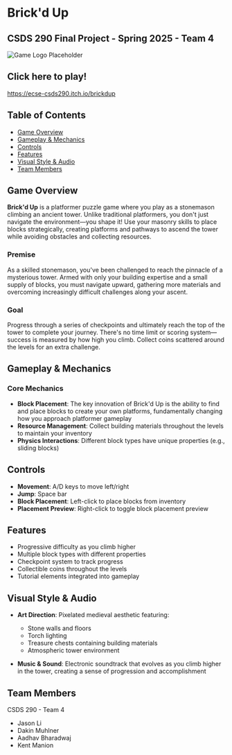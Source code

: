 # Brick'd Up

## CSDS 290 Final Project - Spring 2025 - Team 4

![Game Logo Placeholder](Assets/UI/Sprites/BrickdUpLogo.png)

## Click here to play!

https://ecse-csds290.itch.io/brickdup

## Table of Contents

- [Game Overview](#game-overview)
- [Gameplay & Mechanics](#gameplay--mechanics)
- [Controls](#controls)
- [Features](#features)
- [Visual Style & Audio](#visual-style--audio)
- [Team Members](#team-members)

## Game Overview

**Brick'd Up** is a platformer puzzle game where you play as a stonemason climbing an ancient tower. Unlike traditional platformers, you don't just navigate the environment—you shape it! Use your masonry skills to place blocks strategically, creating platforms and pathways to ascend the tower while avoiding obstacles and collecting resources.

### Premise

As a skilled stonemason, you've been challenged to reach the pinnacle of a mysterious tower. Armed with only your building expertise and a small supply of blocks, you must navigate upward, gathering more materials and overcoming increasingly difficult challenges along your ascent.

### Goal

Progress through a series of checkpoints and ultimately reach the top of the tower to complete your journey. There's no time limit or scoring system—success is measured by how high you climb. Collect coins scattered around the levels for an extra challenge.

## Gameplay & Mechanics

### Core Mechanics

- **Block Placement**: The key innovation of Brick'd Up is the ability to find and place blocks to create your own platforms, fundamentally changing how you approach platformer gameplay
- **Resource Management**: Collect building materials throughout the levels to maintain your inventory
- **Physics Interactions**: Different block types have unique properties (e.g., sliding blocks)

## Controls

- **Movement**: A/D keys to move left/right
- **Jump**: Space bar
- **Block Placement**: Left-click to place blocks from inventory
- **Placement Preview**: Right-click to toggle block placement preview

## Features

- Progressive difficulty as you climb higher
- Multiple block types with different properties
- Checkpoint system to track progress
- Collectible coins throughout the levels
- Tutorial elements integrated into gameplay

## Visual Style & Audio

- **Art Direction**: Pixelated medieval aesthetic featuring:

  - Stone walls and floors
  - Torch lighting
  - Treasure chests containing building materials
  - Atmospheric tower environment

- **Music & Sound**: Electronic soundtrack that evolves as you climb higher in the tower, creating a sense of progression and accomplishment

## Team Members

CSDS 290 - Team 4

- Jason Li
- Dakin Muhlner
- Aadhav Bharadwaj
- Kent Manion
